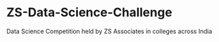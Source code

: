 # ZS-Data-Science-Challenge
Data Science Competition held by ZS Associates in colleges across India
